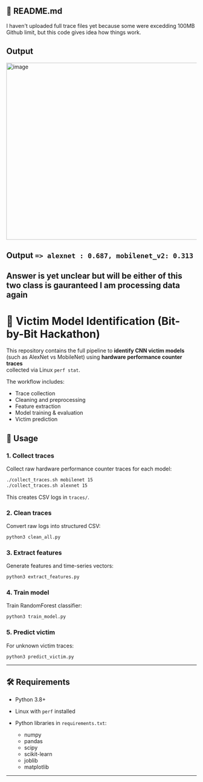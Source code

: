 ## 📄 README.md
I haven't uploaded full trace files yet because some were excedding 100MB Github limit, but this code gives idea how things work.
## Output
<img width="712" height="467" alt="image" src="https://github.com/user-attachments/assets/addebaaf-1ce4-4823-8dd2-c953ec98e427" />

## Output ```=> alexnet : 0.687, mobilenet_v2: 0.313``` 
## Answer is yet unclear but will be either of this two class is gauranteed I am processing data again



# 🧩 Victim Model Identification (Bit-by-Bit Hackathon)

This repository contains the full pipeline to **identify CNN victim models**  
(such as AlexNet vs MobileNet) using **hardware performance counter traces**  
collected via Linux `perf stat`.

The workflow includes:
- Trace collection
- Cleaning and preprocessing
- Feature extraction
- Model training & evaluation
- Victim prediction



## 🚀 Usage

### 1. Collect traces

Collect raw hardware performance counter traces for each model:

```bash
./collect_traces.sh mobilenet 15
./collect_traces.sh alexnet 15
```

This creates CSV logs in `traces/`.

### 2. Clean traces

Convert raw logs into structured CSV:

```bash
python3 clean_all.py
```

### 3. Extract features

Generate features and time-series vectors:

```bash
python3 extract_features.py
```

### 4. Train model

Train RandomForest classifier:

```bash
python3 train_model.py
```

### 5. Predict victim

For unknown victim traces:

```bash
python3 predict_victim.py
```

---

## 🛠 Requirements

* Python 3.8+
* Linux with `perf` installed
* Python libraries in `requirements.txt`:

  * numpy
  * pandas
  * scipy
  * scikit-learn
  * joblib
  * matplotlib

---




